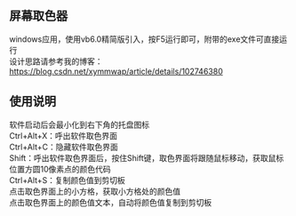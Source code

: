 ## 屏幕取色器
windows应用，使用vb6.0精简版引入，按F5运行即可，附带的exe文件可直接运行  
设计思路请参考我的博客：https://blog.csdn.net/xymmwap/article/details/102746380  

## 使用说明
软件启动后会最小化到右下角的托盘图标  
Ctrl+Alt+X：呼出软件取色界面  
Ctrl+Alt+C：隐藏软件取色界面  
Shift：呼出软件取色界面后，按住Shift键，取色界面将跟随鼠标移动，获取鼠标位置方圆10像素点的颜色代码  
Ctrl+Alt+S：复制颜色值到剪切板  
点击取色界面上的小方格，获取小方格处的颜色值  
点击取色界面上的颜色值文本，自动将颜色值复制到剪切板  